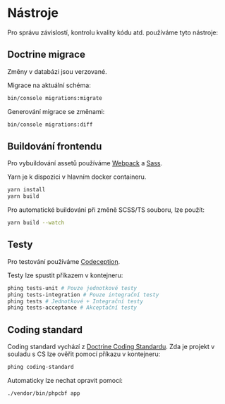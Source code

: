 # Nástroje
Pro správu závislostí, kontrolu kvality kódu atd. používáme tyto nástroje:

## Doctrine migrace
Změny v databázi jsou verzované.

Migrace na aktuální schéma:
```bash
bin/console migrations:migrate
```

Generování migrace se změnami:
```bash
bin/console migrations:diff
```

## Buildování frontendu
Pro vybuildování assetů používáme [Webpack](https://webpack.js.org/) a [Sass](https://sass-lang.com/).

Yarn je k dispozici v hlavním docker containeru.

```bash
yarn install
yarn build
```

Pro automatické buildování při změně SCSS/TS souboru, lze použít:
```bash
yarn build --watch
```

## Testy
Pro testování používáme [Codeception](http://codeception.com/).


Testy lze spustit příkazem v kontejneru:
```bash
phing tests-unit # Pouze jednotkové testy
phing tests-integration # Pouze integrační testy
phing tests # Jednotkové + Integrační testy
phing tests-acceptance # Akceptační testy
```

## Coding standard
Coding standard vychází z [Doctrine Coding Standardu](https://github.com/doctrine/coding-standard).
Zda je projekt v souladu s CS lze ověřit pomocí příkazu v kontejneru:

```bash
phing coding-standard
```

Automaticky lze nechat opravit pomocí:

```bash
./vendor/bin/phpcbf app
```
